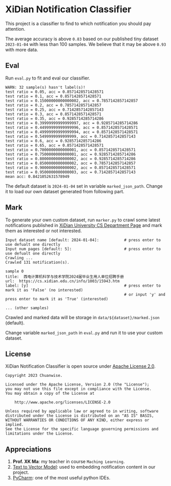 # XiDian Notification Classifier

This project is a classifier to find to which notification you should pay attention. 

The average accuracy is above `0.83` based on our published tiny dataset `2023-01-04` with less than 100 samples. We believe that it may be above `0.93` with more data. 

## Eval

Run `eval.py` to fit and eval our classifier. 

```
WARN: 32 sample(s) hasn't label(s)! 
test ratio = 0.05, acc = 0.8571428571428571
test ratio = 0.1, acc = 0.8571428571428571
test ratio = 0.15000000000000002, acc = 0.7857142857142857
test ratio = 0.2, acc = 0.7857142857142857
test ratio = 0.25, acc = 0.7142857142857143
test ratio = 0.3, acc = 0.8571428571428571
test ratio = 0.35, acc = 0.9285714285714286
test ratio = 0.39999999999999997, acc = 0.9285714285714286
test ratio = 0.44999999999999996, acc = 0.8571428571428571
test ratio = 0.49999999999999994, acc = 0.8571428571428571
test ratio = 0.5499999999999999, acc = 0.7142857142857143
test ratio = 0.6, acc = 0.9285714285714286
test ratio = 0.65, acc = 0.8571428571428571
test ratio = 0.7000000000000001, acc = 0.8571428571428571
test ratio = 0.7500000000000001, acc = 0.9285714285714286
test ratio = 0.8000000000000002, acc = 0.9285714285714286
test ratio = 0.8500000000000002, acc = 0.7857142857142857
test ratio = 0.9000000000000002, acc = 0.8571428571428571
test ratio = 0.9500000000000003, acc = 0.7142857142857143
mean acc: 0.8421052631578949
```

The default dataset is `2024-01-04` set in variable `marked_json_path`. Change it to load our own dataset generated from following part. 

## Mark

To generate your own custom dataset, run `marker.py` to crawl some latest notifications published in [XiDian University CS Department Page](https://cs.xidian.edu.cn/tzgg.htm) and mark them as interested or not interested. 

```
Input dataset name [default: 2024-01-04]:           # press enter to use defualt one directly
Input num pages [default: 5]:                       # press enter to use defualt one directly
Crawling ...
Crawled 131 notification(s). 

sample 0
title:  西电计算机科学与技术学院2024届毕业生用人单位招聘手册
url:  https://cs.xidian.edu.cn/info/1003/15943.htm
label: [y]                                          # press enter to mark it as 'False' (no interested)
                                                    # or input 'y' and press enter to mark it as 'True' (interested)

... (other samples)
```

Crawled and marked data will be storage in `data/${dataset}/marked.json` (default). 

Change variable `marked_json_path` in `eval.py` and run it to use your custom dataset. 

## License

XiDian Notification Classifier is open source under [Apache License 2.0](https://www.apache.org/licenses/LICENSE-2.0). 

```text
Copyright 2023 Chuanwise.

Licensed under the Apache License, Version 2.0 (the "License");
you may not use this file except in compliance with the License.
You may obtain a copy of the License at

    http://www.apache.org/licenses/LICENSE-2.0

Unless required by applicable law or agreed to in writing, software
distributed under the License is distributed on an "AS IS" BASIS,
WITHOUT WARRANTIES OR CONDITIONS OF ANY KIND, either express or implied.
See the License for the specific language governing permissions and
limitations under the License.
```

## Appreciations

1. **Prof. XK Ma**: my teacher in course `Maching Learning`. 
2. [Text to Vector Model](https://huggingface.co/shibing624/text2vec-base-chinese): used to embedding notification content in our project. 
3. [PyCharm](https://www.jetbrains.com/pycharm/): one of the most useful python IDEs. 
